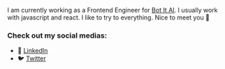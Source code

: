 I am currently working as a Frontend Engineer for [Bot It AI](https://bot-it.ai/). I usually work with javascript and react. I like to try to everything. Nice to meet you 👋

### Check out my social medias:

- 🔗 [LinkedIn](https://www.linkedin.com/in/nnhungjs/)
- 🐦 [Twitter](https://twitter.com/nnhungjs)
